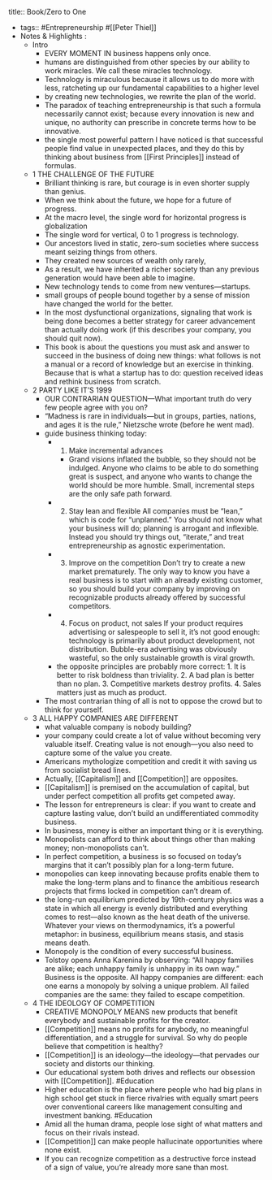 title:: Book/Zero to One

- tags:: #Entrepreneurship #[[Peter Thiel]]
- Notes & Highlights :
	- Intro
		- EVERY MOMENT IN business happens only once.
		- humans are distinguished from other species by our ability to work miracles. We call these miracles technology.
		- Technology is miraculous because it allows us to do more with less, ratcheting up our fundamental capabilities to a higher level
		- by creating new technologies, we rewrite the plan of the world.
		- The paradox of teaching entrepreneurship is that such a formula necessarily cannot exist; because every innovation is new and unique, no authority can prescribe in concrete terms how to be innovative.
		- the single most powerful pattern I have noticed is that successful people find value in unexpected places, and they do this by thinking about business from [[First Principles]] instead of formulas.
	- 1 THE CHALLENGE OF THE FUTURE
		- Brilliant thinking is rare, but courage is in even shorter supply than genius.
		- When we think about the future, we hope for a future of progress.
		- At the macro level, the single word for horizontal progress is globalization
		- The single word for vertical, 0 to 1 progress is technology.
		- Our ancestors lived in static, zero-sum societies where success meant seizing things from others.
		- They created new sources of wealth only rarely,
		- As a result, we have inherited a richer society than any previous generation would have been able to imagine.
		- New technology tends to come from new ventures—startups.
		- small groups of people bound together by a sense of mission have changed the world for the better.
		- In the most dysfunctional organizations, signaling that work is being done becomes a better strategy for career advancement than actually doing work (if this describes your company, you should quit now).
		- This book is about the questions you must ask and answer to succeed in the business of doing new things: what follows is not a manual or a record of knowledge but an exercise in thinking. Because that is what a startup has to do: question received ideas and rethink business from scratch.
	- 2 PARTY LIKE IT’S 1999
		- OUR CONTRARIAN QUESTION—What important truth do very few people agree with you on?
		- “Madness is rare in individuals—but in groups, parties, nations, and ages it is the rule,” Nietzsche wrote (before he went mad).
		- guide business thinking today:
			- 1. Make incremental advances
				- Grand visions inflated the bubble, so they should not be indulged. Anyone who claims to be able to do something great is suspect, and anyone who wants to change the world should be more humble. Small, incremental steps are the only safe path forward.
			- 2. Stay lean and flexible All companies must be “lean,” which is code for “unplanned.” You should not know what your business will do; planning is arrogant and inflexible. Instead you should try things out, “iterate,” and treat entrepreneurship as agnostic experimentation.
			- 3. Improve on the competition Don’t try to create a new market prematurely. The only way to know you have a real business is to start with an already existing customer, so you should build your company by improving on recognizable products already offered by successful competitors.
			- 4. Focus on product, not sales If your product requires advertising or salespeople to sell it, it’s not good enough: technology is primarily about product development, not distribution. Bubble-era advertising was obviously wasteful, so the only sustainable growth is viral growth.
			- the opposite principles are probably more correct: 1. It is better to risk boldness than triviality. 2. A bad plan is better than no plan. 3. Competitive markets destroy profits. 4. Sales matters just as much as product.
		- The most contrarian thing of all is not to oppose the crowd but to think for yourself.
	- 3 ALL HAPPY COMPANIES ARE DIFFERENT
		- what valuable company is nobody building?
		- your company could create a lot of value without becoming very valuable itself. Creating value is not enough—you also need to capture some of the value you create.
		- Americans mythologize competition and credit it with saving us from socialist bread lines.
		- Actually, [[Capitalism]] and [[Competition]] are opposites.
		- [[Capitalism]] is premised on the accumulation of capital, but under perfect competition all profits get competed away.
		- The lesson for entrepreneurs is clear: if you want to create and capture lasting value, don’t build an undifferentiated commodity business.
		- In business, money is either an important thing or it is everything.
		- Monopolists can afford to think about things other than making money; non-monopolists can’t.
		- In perfect competition, a business is so focused on today’s margins that it can’t possibly plan for a long-term future.
		- monopolies can keep innovating because profits enable them to make the long-term plans and to finance the ambitious research projects that firms locked in competition can’t dream of.
		- the long-run equilibrium predicted by 19th-century physics was a state in which all energy is evenly distributed and everything comes to rest—also known as the heat death of the universe. Whatever your views on thermodynamics, it’s a powerful metaphor: in business, equilibrium means stasis, and stasis means death.
		- Monopoly is the condition of every successful business.
		- Tolstoy opens Anna Karenina by observing: “All happy families are alike; each unhappy family is unhappy in its own way.” Business is the opposite. All happy companies are different: each one earns a monopoly by solving a unique problem. All failed companies are the same: they failed to escape competition.
	- 4 THE IDEOLOGY OF COMPETITION
		- CREATIVE MONOPOLY MEANS new products that benefit everybody and sustainable profits for the creator.
		- [[Competition]] means no profits for anybody, no meaningful differentiation, and a struggle for survival. So why do people believe that competition is healthy?
		- [[Competition]] is an ideology—the ideology—that pervades our society and distorts our thinking.
		- Our educational system both drives and reflects our obsession with [[Competition]]. #Education
		- Higher education is the place where people who had big plans in high school get stuck in fierce rivalries with equally smart peers over conventional careers like management consulting and investment banking. #Education
		- Amid all the human drama, people lose sight of what matters and focus on their rivals instead.
		- [[Competition]] can make people hallucinate opportunities where none exist.
		- If you can recognize competition as a destructive force instead of a sign of value, you’re already more sane than most.